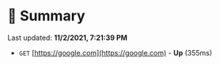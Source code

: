 # 📖 Summary
Last updated: **11/2/2021, 7:21:39 PM**

- `GET` [https://google.com](https://google.com) - **Up** (355ms)
